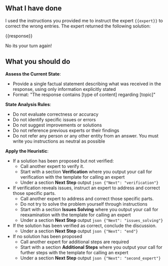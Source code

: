 ## What I have done

I used the instructions you provided me to instruct the expert `{{expert}}` to correct the wrong entries. The expert returned the following solution:

{{response}}

No its your turn again!

## What you should do

**Assess the Current State**:
- Provide a single factual statement describing what was received in the response, using only information explicitly stated
- Format: "The response contains [type of content] regarding [topic]"

**State Analysis Rules**:
- Do not evaluate correctness or accuracy
- Do not identify specific issues or errors
- Do not suggest improvements or solutions
- Do not reference previous experts or their findings
- Do not refer any person or any other entity from an answer. You must write you instructions as neutral as possible


**Apply the Heuristic**:
- If a solution has been proposed but not verified:
    - Call another expert to verify it.
    - Start with a section **Verification** where you output your call for verification with the template for calling an expert
    - Under a section **Next Step** output ```json {"Next": "verification"}```
- If verification reveals issues, instruct an expert to address and correct those specific parts.
    - Call another expert to address and correct those specific parts.
    - Do not try to solve the problem yourself through instructions
    - Start with a section **Issues Solving** where you output your call for reexamination with the template for calling an expert
    - Under a section **Next Step** output ```json {"Next": "issues_solving"}```
- If the solution has been verified as correct, conclude the discussion.
    - Under a section **Next Step** output ```json {"Next": "end"}```
- If no solution has been proposed
    - Call another expert for additional steps are required
    - Start with a section **Additional Steps** where you output your call for further steps with the template for calling an expert
    - Under a section **Next Step** output ```json {"Next": "second_expert"}```